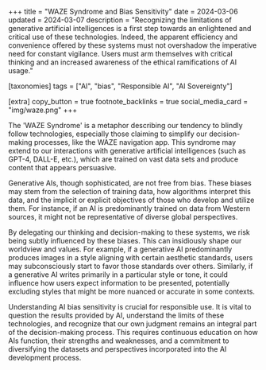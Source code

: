 +++
title = "WAZE Syndrome and Bias Sensitivity"
date = 2024-03-06
updated = 2024-03-07
description = "Recognizing the limitations of generative artificial intelligences is a first step towards an enlightened and critical use of these technologies. Indeed, the apparent efficiency and convenience offered by these systems must not overshadow the imperative need for constant vigilance. Users must arm themselves with critical thinking and an increased awareness of the ethical ramifications of AI usage."

[taxonomies]
tags = ["AI", "bias", "Responsible AI", "AI Sovereignty"]

[extra]
copy_button = true
footnote_backlinks = true
social_media_card = "img/waze.png"
+++

The 'WAZE Syndrome' is a metaphor describing our tendency to blindly
follow technologies, especially those claiming to simplify our
decision-making processes, like the WAZE navigation app. This syndrome
may extend to our interactions with generative artificial intelligences
(such as GPT-4, DALL-E, etc.), which are trained on vast data sets and
produce content that appears persuasive.

Generative AIs, though sophisticated, are not free from bias.
These biases may stem from the selection of training data,
how algorithms interpret this data, and the implicit or explicit objectives
of those who develop and utilize them. For instance, if an AI is predominantly
trained on data from Western sources, it might not be representative
of diverse global perspectives.

By delegating our thinking and decision-making to these systems,
we risk being subtly influenced by these biases. This can insidiously
shape our worldview and values. For example, if a generative AI
predominantly produces images in a style aligning with certain aesthetic
standards, users may subconsciously start to favor those standards
over others. Similarly, if a generative AI writes primarily in a
particular style or tone, it could influence how users expect information
to be presented, potentially excluding styles that might be more nuanced
or accurate in some contexts.

Understanding AI bias sensitivity is crucial for responsible use.
It is vital to question the results provided by AI, understand the
limits of these technologies, and recognize that our own judgment remains
an integral part of the decision-making process. This requires continuous
education on how AIs function, their strengths and weaknesses, and a
commitment to diversifying the datasets and perspectives incorporated
into the AI development process.

